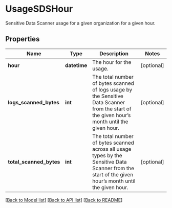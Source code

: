 # UsageSDSHour

Sensitive Data Scanner usage for a given organization for a given hour.

## Properties

| Name                    | Type         | Description                                                                                                                                           | Notes      |
| ----------------------- | ------------ | ----------------------------------------------------------------------------------------------------------------------------------------------------- | ---------- |
| **hour**                | **datetime** | The hour for the usage.                                                                                                                               | [optional] |
| **logs_scanned_bytes**  | **int**      | The total number of bytes scanned of logs usage by the Sensitive Data Scanner from the start of the given hour’s month until the given hour.          | [optional] |
| **total_scanned_bytes** | **int**      | The total number of bytes scanned across all usage types by the Sensitive Data Scanner from the start of the given hour’s month until the given hour. | [optional] |

[[Back to Model list]](README.md#documentation-for-models) [[Back to API list]](README.md#documentation-for-api-endpoints) [[Back to README]](README.md)
